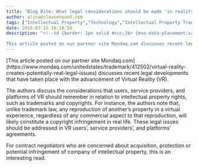 ```yaml
---
title: "Blog Bite: What legal considerations should be made 'in reality' when contemplating using or providing virtual reality products?"
author: alina@clausehound.com
tags: ["Intellectual Property","Technology","Intellectual Property Transfer","Licence Restrictions","Blog Bites","Mondaq","USA"]
date: 2015-07-15 16:18:50
description: "<!--td {border: 1px solid #ccc;}br {mso-data-placement:same-cell;}-->

This article posted on our partner site Mondaq.com discusses recent legal developments that have taken place with the advanceme..."
---
```


<!--td {border: 1px solid #ccc;}br {mso-data-placement:same-cell;}-->[This article posted on our partner site Mondaq.com](https://www.mondaq.com/unitedstates/trademark/412502/virtual-reality-creates-potentially-real-legal-issues) discusses recent legal developments that have taken place with the advancement of Virtual Reality (VR).

The authors discuss the considerations that users, service providers, and platforms of VR should remember in relation to intellectual property rights, such as trademarks and copyrights. For instance, the authors note that, unlike trademark law, any reproduction of another’s property in a virtual experience, regardless of any commercial aspect to that reproduction, will likely constitute a copyright infringement in real life. These legal issues should be addressed in VR users’, service providers’, and platforms’ agreements.

For contract negotiators who are concerned about acquisition, protection or potential infringement of company of intellectual property, this is an interesting read.
